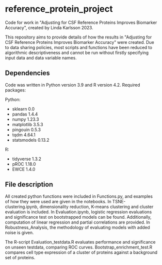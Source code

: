 # reference_protein_project
Code for work in "Adjusting for CSF Reference Proteins Improves Biomarker Accuracy", created by Linda Karlsson 2023.

This repository aims to provide details of how the results in "Adjusting for CSF Reference Proteins Improves Biomarker Accuracy" were created. Due to data sharing policies, most scripts and functions have been reduced to algorithmic descriptiveness and cannot be run without firstly specifying input data and data variable names. 

## Dependencies
Code was written in Python version 3.9 and R version 4.2. Required packages:

Python:
- sklearn 0.0
- pandas 1.4.4
- numpy 1.23.3
- matplotlib 3.5.3
- pingouin 0.5.3
- tqdm 4.64.1
- statsmodels 0.13.2

R:
- tidyverse 1.3.2
- pROC 1.18.0
- EWCE 1.4.0


## File description

All created python functions were included in Functions.py, and examples of how they were used are given in the notebooks. In TSNE-clustering.ipynb, dimensionality reduction, K-means clustering and cluster evaluation is included. In Evaluation.ipynb, logistic regression evaluations and significance test on bootstrapped models can be found. Additionally, computation of linear regression and partial correlations are provided. In Robustness_Analysis, 
the methodology of evaluating models with added noise is given. 

The R-script Evaluation_testdata.R evaluates performance and significance on unseen testdata, comparing ROC curves. Bootstrap_enrichment_test.R compares cell type expression of a cluster of proteins against a background set of proteins.
